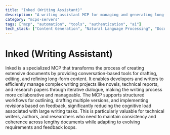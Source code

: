 ```yaml
---
title: "Inked (Writing Assistant)"
description: "A writing assistant MCP for managing and generating long-form content through conversational drafting and revision workflows."
category: "mcps-servers"
tags: ["mcp", "automation", "tools", "authentication", "ai"]
tech_stack: ["Content Generation", "Natural Language Processing", "Document Management", "Conversational AI", "Writing Workflows"]
---
```


# Inked (Writing Assistant)

Inked is a specialized MCP that transforms the process of creating extensive documents by providing conversation-based tools for drafting, editing, and refining long-form content. It enables developers and writers to efficiently manage complex writing projects like novels, technical reports, and research papers through iterative dialogue, making the writing process more collaborative and manageable. The MCP supports structured workflows for outlining, drafting multiple versions, and implementing revisions based on feedback, significantly reducing the cognitive load associated with large writing tasks. This is particularly valuable for technical writers, authors, and researchers who need to maintain consistency and coherence across lengthy documents while adapting to evolving requirements and feedback loops.
